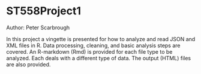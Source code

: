# ST558Project1

Author: Peter Scarbrough

In this project a vingette is presented for how to analyze and read JSON and XML files in R. Data processing, cleaning, and basic analysis steps are covered. An R-markdown (Rmd) is provided for each file type to be analyzed. Each deals with a different type of data. The output (HTML) files are also provided.
